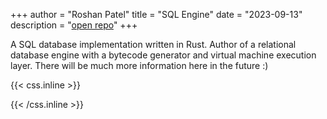 +++
author = "Roshan Patel"
title = "SQL Engine"
date = "2023-09-13"
description = "[open repo](https://github.com/Kakapio/rust-sql)"
+++

A SQL database implementation written in Rust. <!--more-->Author of a relational database engine with a bytecode generator and virtual machine execution layer. There will be much more information here in the future :)

{{< css.inline >}}
<style>
.canon { background: white; width: 100%; height: auto; }
</style>
{{< /css.inline >}}